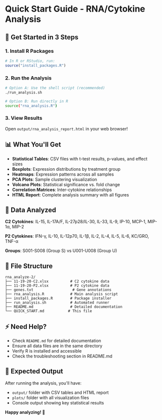 # Quick Start Guide - RNA/Cytokine Analysis

## 🚀 Get Started in 3 Steps

### 1. Install R Packages
```r
# In R or RStudio, run:
source("install_packages.R")
```

### 2. Run the Analysis
```bash
# Option A: Use the shell script (recommended)
./run_analysis.sh

# Option B: Run directly in R
source("rna_analysis.R")
```

### 3. View Results
Open `output/rna_analysis_report.html` in your web browser!

## 📊 What You'll Get

- **Statistical Tables**: CSV files with t-test results, p-values, and effect sizes
- **Boxplots**: Expression distributions by treatment group
- **Heatmaps**: Expression patterns across all samples
- **PCA Plots**: Sample clustering visualization
- **Volcano Plots**: Statistical significance vs. fold change
- **Correlation Matrices**: Inter-cytokine relationships
- **HTML Report**: Complete analysis summary with all figures

## 🔬 Data Analyzed

**C2 Cytokines**: IL-15, IL-17A/F, IL-27p28/IL-30, IL-33, IL-9, IP-10, MCP-1, MIP-1α, MIP-2

**P2 Cytokines**: IFN-γ, IL-10, IL-12p70, IL-1β, IL-2, IL-4, IL-5, IL-6, KC/GRO, TNF-α

**Groups**: S001-S008 (Group S) vs U001-U008 (Group U)

## 📁 File Structure
```
rna_analyze-2/
├── 11-19-20-C2.xlsx          # C2 cytokine data
├── 11-19-20-P2.xlsx          # P2 cytokine data  
├── genes.txt                  # Gene annotations
├── rna_analysis.R            # Main analysis script
├── install_packages.R        # Package installer
├── run_analysis.sh           # Automated runner
├── README.md                 # Detailed documentation
└── QUICK_START.md           # This file
```

## ⚡ Need Help?

- Check `README.md` for detailed documentation
- Ensure all data files are in the same directory
- Verify R is installed and accessible
- Check the troubleshooting section in README.md

## 🎯 Expected Output

After running the analysis, you'll have:
- `output/` folder with CSV tables and HTML report
- `plots/` folder with all visualization files
- Console output showing key statistical results

**Happy analyzing! 🧬**

